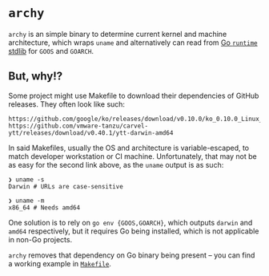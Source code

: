 # `archy`

`archy` is an simple binary to determine current kernel and machine architecture, which wraps `uname` and alternatively can read from [Go `runtime` stdlib](https://pkg.go.dev/runtime) for `GOOS` and `GOARCH`.

## But, why!?

Some project might use Makefile to download their dependencies of GitHub releases. They often look like such:

```
https://github.com/google/ko/releases/download/v0.10.0/ko_0.10.0_Linux_x86_64.tar.gz
https://github.com/vmware-tanzu/carvel-ytt/releases/download/v0.40.1/ytt-darwin-amd64
```

In said Makefiles, usually the OS and architecture is variable-escaped, to match developer workstation or CI machine.
Unfortunately, that may not be as easy for the second link above, as the `uname` output is as such:

```
❯ uname -s
Darwin # URLs are case-sensitive

❯ uname -m
x86_64 # Needs amd64
```

One solution is to rely on `go env {GOOS,GOARCH}`, which outputs `darwin` and `amd64` respectively, but it requires Go being installed, which is not applicable in non-Go projects.

`archy` removes that dependency on Go binary being present – you can find a working example in [`Makefile`](Makefile).

